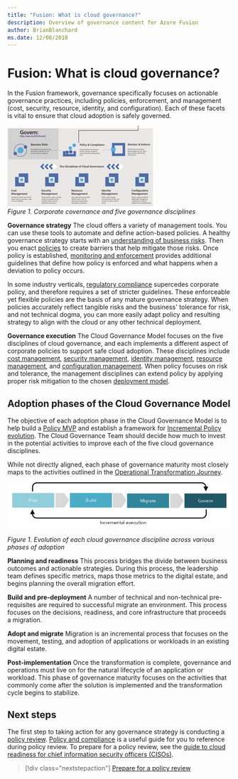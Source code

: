 ```yaml
---
title: "Fusion: What is cloud governance?"
description: Overview of governance content for Azure Fusion
author: BrianBlanchard
ms.date: 12/08/2018
---
```


# Fusion: What is cloud governance?

In the Fusion framework, governance specifically focuses on actionable governance practices, including policies, enforcement, and management (cost, security, resource, identity, and configuration). Each of these facets is vital to ensure that cloud adoption is safely governed.

![Corporate governance and governance disciplines](../_images/operational-transformation-govern.png)<br>
*Figure 1. Corporate covernance and five governance disciplines*

**Governance strategy** The cloud offers a variety of management tools. You can use these tools to automate and define action-based policies. A healthy governance strategy starts with an [understanding of business risks](policy-compliance/understanding-business-risk.md). Then you enact [policies](policy-compliance/overview.md) to create barriers that help mitigate those risks. Once policy is established, [monitoring and enforcement](monitoring-enforcement/overview.md) provides additional guidelines that define how policy is enforced and what happens when a deviation to policy occurs.

In some industry verticals, [regulatory compliance](policy-compliance/what-is-regulatory-compliance.md) supercedes corporate policy, and therefore requires a set of stricter guidelines. These enforceable yet flexible policies are the basis of any mature governance strategy. When policies accurately reflect tangible risks and the business' tolerance for risk, and not technical dogma, you can more easily adapt policy and resulting strategy to align with the cloud or any other technical deployment.

**Governance execution** The Cloud Governance Model focuses on the five disciplines of cloud governance, and each implements a different aspect of corporate policies to support safe cloud adoption. These disciplines include [cost management](cost-management/overview.md), [security management](security-management/overview.md), [identity management](identity-management/overview.md), [resource management](resource-management/overview.md), and [configuration management](configuration-management/overview.md). When policy focuses on risk and tolerance, the management disciplines can extend policy by applying proper risk mitigation to the chosen [deployment model](../getting-started/cloud-deployment-models.md).

## Adoption phases of the Cloud Governance Model

The objective of each adoption phase in the Cloud Governance Model is to help build a [Policy MVP](policy-compliance/overview.md#policy-minimally-viable-product-mvp) and establish a framework for [Incremental Policy evolution](policy-compliance/overview.md). The Cloud Governance Team should decide how much to invest in the potential activities to improve each of the five cloud governance disciplines.

While not directly aligned, each phase of governance maturity most closely maps to the activities outlined in the [Operational Transformation Journey](../transformation-journeys/operational-transformation/overview.md).

![Four phases of adoption](../_images/adoption-phases.png)

*Figure 1. Evolution of each cloud governance discipline across various phases of adoption*

**Planning and readiness** This process bridges the divide between business outcomes and actionable strategies. During this process, the leadership team defines specific metrics, maps those metrics to the digital estate, and begins planning the overall migration effort.

**Build and pre-deployment** A number of technical and non-technical pre-requisites are required to successful migrate an environment. This process focuses on the decisions, readiness, and core infrastructure that proceeds a migration.

**Adopt and migrate** Migration is an incremental process that focuses on the movement, testing, and adoption of applications or workloads in an existing digital estate.

**Post-implementation** Once the transformation is complete, governance and operations must live on for the natural lifecycle of an application or workload. This phase of governance maturity focuses on the activities that commonly come after the solution is implemented and the transformation cycle begins to stabilize.

## Next steps

The first step to taking action for any governance strategy is conducting a [policy review](policy-compliance/what-is-a-cloud-policy-review.md). [Policy and compliance](policy-compliance/overview.md) is a useful guide for you to reference during policy review. To prepare for a policy review, see the [guide to cloud readiness for chief information security officers (CISOs)](how-can-a-ciso-prepare-for-the-cloud.md).

> [!div class="nextstepaction"]
> [Prepare for a policy review](policy-compliance/what-is-a-cloud-policy-review.md)
